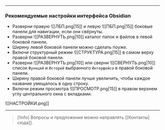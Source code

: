 ***
### Рекомендуемые настройки интерфейса Obsidian

- Разверни правую  ![[ЛБП.png|15]]  и левую  ![[ПБП.png|15]]  боковые панели для навигации, если они свёрнуты.
- Разверни  ![[РАЗВЕРНУТЬ.png|10]]  каталог папок и файлов в левой боковой панели.
- Ширину левой боковой панели можно сделать поуже.
- Включи структурный режим  ![[СТРУКТУРА.png|15]]  в самом верху правой боковой панели.
- Разверни  ![[РАЗВЕРНУТЬ.png|10]]  или сверни  ![[СВЕРНУТЬ.png|10]]  список `Функций` и `Историй` выбранного `Интерфейса` в правой боковой панели.
- Ширину правой боковой панели лучше увеличить, чтобы каждое название умещалось в одну строку.
- Включи режим просмотра  ![[ПРОСМОТР.png|15]]  в правом верхнем углу центрального окна с вкладками.

![[НАСТРОЙКИ.png]]

***
> [!info]
> Вопросы и предложения можно направлять [[Контакты|сюда]].
